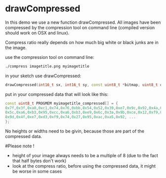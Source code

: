 # drawCompressed
In this demo we use a new function drawCompressed. All images have been compressed by the compression tool on command line (compiled version should work on OSX and linux).

Compress ratio really depends on how much big white or black junks are in the image.

use the compression tool on command line:

```Bash
./compress imagetitle.png myimagetitle
```

in your sketch use drawCompressed:

```C++
drawCompressed(int16_t sx, int16_t sy, const uint8_t *bitmap, uint8_t color);
```
put in your compressed data that will look like this:

```C++
const uint8_t PROGMEM myimagetitle_compressed[] = {
0x7f,0x3f,0xa0,0xc1,0x74,0x76,0xbb,0x54,0x52,0x39,0xe7,0x9c,0x92,0x4a,0x2e,0x95,
0x5c,0xa6,0xb3,0x95,0xcc,0xa6,0xb3,0xe9,0x6c,0x3a,0x9b,0xce,0x12,0xf9,0x74,0x3e,
0x9d,0x4f,0xe7,0xd3,0xf9,0x74,0x27,0x95,0xac,0xa5,0x92, ...
};
```

No heights or widths need to be givin, because those are part of the compressed data.

#Please note !
- height of your image always needs to be a multiple of 8 (due to the fact that half bytes don't work)
- look at the compress ratio, before using the compressed data, it might be worse in some cases

